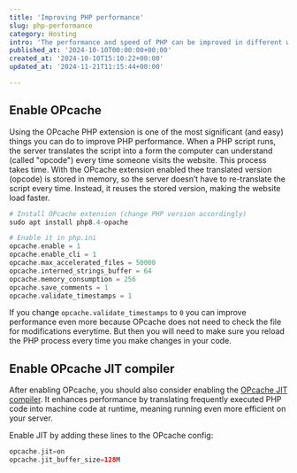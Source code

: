 ```yaml
---
title: 'Improving PHP performance'
slug: php-performance
category: Hosting
intro: 'The performance and speed of PHP can be improved in different ways. Find out the multiple pathways to better performance.'
published_at: '2024-10-10T00:00:00+00:00'
created_at: '2024-10-10T15:10:22+00:00'
updated_at: '2024-11-21T11:15:44+00:00'

---
```

## Enable OPcache

Using the OPcache PHP extension is one of the most significant (and easy) things you can do to improve PHP performance. When a PHP script runs, the server translates the script into a form the computer can understand (called "opcode") every time someone visits the website. This process takes time. With the OPcache extension enabled thee translated version (opcode) is stored in memory, so the server doesn’t have to re-translate the script every time. Instead, it reuses the stored version, making the website load faster.

```php
# Install OPcache extension (change PHP version accordingly)
sudo apt install php8.4-opache

# Enable it in php.ini
opcache.enable = 1
opcache.enable_cli = 1
opcache.max_accelerated_files = 50000
opcache.interned_strings_buffer = 64
opcache.memory_consumption = 256
opcache.save_comments = 1
opcache.validate_timestamps = 1
```

If you change `opcache.validate_timestamps` to `0` you can improve performance even more because OPcache does not need to check the file for modifications everytime. But then you will need to make sure you reload the PHP process every time you make changes in your code.

## Enable OPcache JIT compiler

After enabling OPcache, you should also consider enabling the [OPcache JIT compiler](/php-8-opcache-jit). It enhances performance by translating frequently executed PHP code into machine code at runtime, meaning running even more efficient on your server.

Enable JIT by adding these lines to the OPcache config:

```php
opcache.jit=on
opcache.jit_buffer_size=128M
```